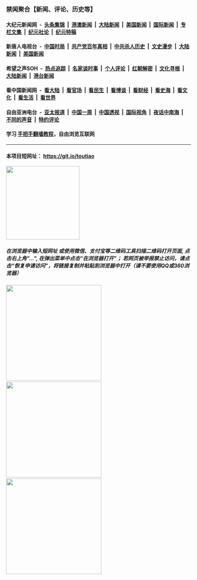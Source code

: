 ### 禁闻聚合【新闻、评论、历史等】

#### 大纪元新闻网 &nbsp;-&nbsp; [头条集锦](indexes/E头条集锦.md?t=02091655) &nbsp;|&nbsp; [港澳新闻](indexes/E港澳新闻.md?t=02091655)  &nbsp;|&nbsp; [大陆新闻](indexes/E大陆新闻.md?t=02091655) &nbsp;|&nbsp; [美国新闻](indexes/E美国新闻.md?t=02091655) &nbsp;|&nbsp; [国际新闻](indexes/E国际新闻.md?t=02091655) &nbsp;|&nbsp; [专栏文集](indexes/E专栏文集.md?t=02091655) &nbsp;|&nbsp; [纪元社论](indexes/E纪元社论.md?t=02091655) &nbsp;|&nbsp; [纪元特稿](indexes/E纪元特稿.md?t=02091655) 

#### 新唐人电视台 &nbsp;-&nbsp; [中国时局](indexes/N中国时局.md?t=02091655) &nbsp;|&nbsp; [共产党百年真相](indexes/N共产党百年真相.md?t=02091655) &nbsp;|&nbsp; [中共杀人历史](indexes/N中共杀人历史.md?t=02091655) &nbsp;|&nbsp; [文史漫步](indexes/N文史漫步.md?t=02091655) &nbsp;|&nbsp; [大陆新闻](indexes/N大陆新闻.md?t=02091655) &nbsp;|&nbsp; [美国新闻](indexes/N美国新闻.md?t=02091655)

#### 希望之声SOH &nbsp;-&nbsp; [热点追踪](indexes/H热点追踪.md?t=02091655) &nbsp;|&nbsp; [名家谈时事](indexes/H名家谈时事.md?t=02091655) &nbsp;|&nbsp; [个人评论](indexes/H个人评论.md?t=02091655)  &nbsp;|&nbsp; [红朝解密](indexes/H红朝解密.md?t=02091655) &nbsp;|&nbsp; [文化寻根](indexes/H文化寻根.md?t=02091655) &nbsp;|&nbsp; [大陆新闻](indexes/H大陆新闻.md?t=02091655) &nbsp;|&nbsp; [港台新闻](indexes/H港台新闻.md?t=02091655)

#### 看中国新闻网 &nbsp;-&nbsp; [看大陆](indexes/S看大陆.md?t=02091655) &nbsp;|&nbsp; [看官场](indexes/S看官场.md?t=02091655) &nbsp;|&nbsp; [看民生](indexes/S看民生.md?t=02091655)  &nbsp;|&nbsp; [看博谈](indexes/S看博谈.md?t=02091655) &nbsp;|&nbsp; [看财经](indexes/S看财经.md?t=02091655) &nbsp;|&nbsp; [看史海](indexes/S看史海.md?t=02091655) &nbsp;|&nbsp; [看文化](indexes/S看文化.md?t=02091655) &nbsp;|&nbsp; [看生活](indexes/S看生活.md?t=02091655) &nbsp;|&nbsp; [看世界](indexes/S看世界.md?t=02091655)

#### 自由亚洲电台 &nbsp;-&nbsp; [亚太报道](indexes/R亚太报道.md?t=02091655) &nbsp;|&nbsp; [中国一周](indexes/R中国一周.md?t=02091655) &nbsp;|&nbsp; [中国透视](indexes/R中国透视.md?t=02091655)  &nbsp;|&nbsp; [国际视角](indexes/R国际视角.md?t=02091655) &nbsp;|&nbsp; [夜话中南海](indexes/R夜话中南海.md?t=02091655) &nbsp;|&nbsp; [不同的声音](indexes/R不同的声音.md?t=02091655) &nbsp;|&nbsp; [特约评论](indexes/R特约评论.md?t=02091655)

#### 学习 [手把手翻墙教程](https://github.com/gfw-breaker/guides/wiki)，自由浏览互联网

----

#### 本项目短网址： https://git.io/toutiao
<img src="https://raw.githubusercontent.com/gfw-breaker/banned-news/master/scripts/img/qr.png" width="200px"/>  

##### 在浏览器中输入短网址 或使用微信、支付宝等二维码工具扫描二维码打开页面, 点击右上角"...", 在弹出菜单中点击“在浏览器打开”； 若网页被举报禁止访问，请点击“恢复申请访问”，将链接复制并粘贴到浏览器中打开（请不要使用QQ或360浏览器）

<img src="https://raw.githubusercontent.com/gfw-breaker/banned-news/master/scripts/img/1.png" width="260px"/> &nbsp; <img src="https://raw.githubusercontent.com/gfw-breaker/banned-news/master/scripts/img/2.png" width="260px"/> &nbsp; <img src="https://raw.githubusercontent.com/gfw-breaker/banned-news/master/scripts/img/3.png" width="260px"/>
